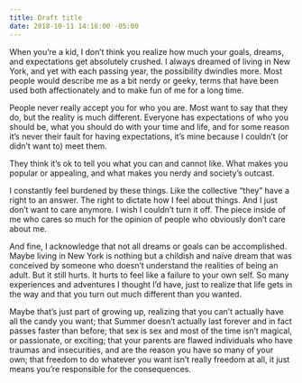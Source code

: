 ```yaml
---
title: Draft title
date: 2018-10-11 14:16:00 -05:00
---
```


When you’re a kid, I don’t think you realize how much your goals, dreams, and expectations get absolutely crushed. I always dreamed of living in New York, and yet with each passing year, the possibility dwindles more. Most people would describe me as a bit nerdy or geeky, terms that have been used both affectionately and to make fun of me for a long time. 

People never really accept you for who you are. Most want to say that they do, but the reality is much different. Everyone has expectations of who you should be, what you should do with your time and life, and for some reason it’s never their fault for having expectations, it’s mine because I couldn’t (or didn’t want to) meet them.

They think it’s ok to tell you what you can and cannot like. What makes you popular or appealing, and what makes you nerdy and society’s outcast. 

I constantly feel burdened by these things. Like the collective “they” have a right to an answer. The right to dictate how I feel about things. And I just don’t want to care anymore. I wish I couldn’t turn it off. The piece inside of me who cares so much for the opinion of people who obviously don’t care about me.

And fine, I acknowledge that not all dreams or goals can be accomplished. Maybe living in New York is nothing but a childish and naïve dream that was conceived by someone who doesn’t understand the realities of being an adult. But it still hurts. It hurts to feel like a failure to your own self. So many experiences and adventures I thought I’d have, just to realize that life gets in the way and that you turn out much different than you wanted.

Maybe that’s just part of growing up, realizing that you can’t actually have all the candy you want; that Summer doesn’t actually last forever and in fact passes faster than before; that sex is sex and most of the time isn’t magical, or passionate, or exciting; that your parents are flawed individuals who have traumas and insecurities, and are the reason you have so many of your own; that freedom to do whatever you want isn’t really freedom at all, it just means you’re responsible for the consequences.

